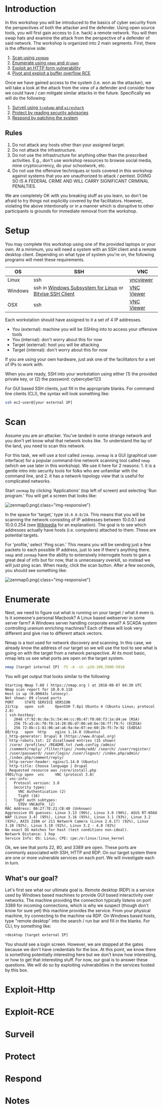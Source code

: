 # Introduction

In this workshop you will be introduced to the basics of cyber security from the perspectives of both the attacker and the defender. Using open source tools, you will first gain access to (i.e. hack) a remote network. You will then swap hats and examine the attack from the perspective of a defender of said network. The workshop is organized into 2 main segments. First, there is the offensive side:

1. [Scan using `zenmap`](#scan)
2. [Enumerate using `nmap` and `drupwn`](#enumerate)
3. [Exploit an HTTP form vulnerability](#exploit-http)
4. [Pivot and exploit a buffer overflow RCE](#exploit-rce)

Once we have gained access to the system (i.e. won as the attacker), we will take a look at the attack from the view of a defender and consider how we could have / can mitigate similar attacks in the future. Specifically we will do the following:

1. [Surveil using `tcpdump` and `wireshark`](#surveil)
2. [Protect by reading security advisories](#protect)
3. [Respond by patching the system](#respond)

## Rules

1. Do not attack any hosts other than your assigned target. 
2. Do not attack the infrastructure.
3. Do not use the infrastructure for anything other than the prescribed activities. E.g., don't use workshop resources to browse social media, mine cryptocurrency, do your schoolwork, etc.
4. Do not use the offensive techniques or tools covered in this workshop against systems that you are unauthorized to attack / pentest. DOING SO IS A FEDERAL CRIME AND WILL CARRY SIGNIFICANT CRIMINAL PENALTIES. 

We are completely OK with you breaking stuff as you learn, so don't be afraid to try things not explicitly covered by the facilitators. However, violating the above intentionally or in a manner which is disruptive to other participants is grounds for immediate removal from the workshop.

# Setup

You may complete this workshop using one of the provided laptops or your own. At a minimum, you will need a system with an SSH client and a remote desktop client. Depending on what type of system you're on, the following programs will meet these requirements.

OS | SSH | VNC
------------ | ------------ | -------------
Linux | ssh | [vncviewer](http://tigervnc.org/doc/vncviewer.html)
Windows | ssh in [Windows Subsystem for Linux](https://docs.microsoft.com/en-us/windows/wsl/install-win10) or [Bitvise SSH Client](https://www.bitvise.com/ssh-client) | [VNC Viewer](https://www.realvnc.com/en/connect/download/viewer/)
OSX | ssh | [VNC Viewer](https://www.realvnc.com/en/connect/download/viewer/macos/)

Each workstation should have assigned to it a set of 4 IP addresses.

- You (external): machine you will be SSHing into to access your offensive tools
- You (internal): don't worry about this for now
- Target (external): host you will be attacking
- Target (internal): don't worry about this for now

If you are using your own hardware, just ask one of the facilitators for a set of IPs to work with.

When you are ready, SSH into your workstation using either (1) the provided private key, or (2) the password: cybercyber123

For GUI based SSH clients, just fill in the appropriate blanks. For command line clients (CLI), the syntax will look something like:

```bash
ssh ec2-user@[your external IP]
```

# Scan

Assume you are an attacker. You've landed in some strange network and you don't yet know what that network looks like. To understand the lay of the land, you need to scan this network.

For this task, we will use a tool called `zenmap`. `zenmap` is a GUI (graphical user interface) for a popular command-line network scanning tool called `nmap` (which we use later in this workshop). We use it here for 2 reasons: 1. it is a gentle intro into security tools for folks who are unfamiliar with the command line, and 2. it has a network topology view that is useful for complicated networks.

Start `zenmap` by clicking 'Applications' (top left of screen) and selecting 'Run program.' You will get a screen that looks like:

![zenmap0.png](/img/zenmap0.png){:class="img-responsive"}

In the space for 'target,' type `10.0.0.0/24`. This means that you will be scanning the network consisting of IP addresses between 10.0.0.1 and 10.0.0.254 (see [Wikipedia](https://en.wikipedia.org/wiki/Classless_Inter-Domain_Routing) for an explanation). The goal is to see which addresses actually have hosts (i.e. computers) attached to them. These are potential targets.

For 'profile,' select 'Ping scan.' This means you will be sending just a few packets to each possible IP address, just to see if there's anything there. `nmap` and `zenmap` have the ability to extensively interrogate hosts to gain a great deal of info but for now, that is unnecessary overkill, so instead we will just ping scan. When ready, click the scan button. After a few seconds, you should see something like:

![zenmap0.png](/img/zenmap1.png){:class="img-responsive"}

# Enumerate

Next, we need to figure out what is running on your target / what it even is. Is it someone's personal Macbook? A Linux based webserver in some server farm? A Windows server handling corporate email? A SCADA system controlling uranium enriching machines? Each of these will look very different and give rise to different attack vectors.

Nmap is a tool used for network discovery and scanning. In this case, we already know the address of our target so we will use the tool to see what is going on with the target from a network perspective. At its most basic, nmap lets us see what ports are open on the target system. 

```bash
nmap [target internal IP] -T5 -A -sS -p20-100,5900-5910
```

You will get output that looks similar to the following:

```
Starting Nmap 7.60 ( https://nmap.org ) at 2018-08-07 04:30 UTC
Nmap scan report for 10.0.0.110
Host is up (0.00043s latency).
Not shown: 89 closed ports
PORT     STATE SERVICE VERSION
22/tcp   open  ssh     OpenSSH 7.6p1 Ubuntu 4 (Ubuntu Linux; protocol 2.0)
| ssh-hostkey:
|   2048 cf:92:8c:0a:5c:54:44:cc:0b:47:f0:60:f3:1e:d4:ae (RSA)
|   256 75:a5:dc:f0:f8:14:20:8b:d7:06:e8:be:56:ff:f9:fc (ECDSA)
|_  256 72:8b:c1:81:06:ad:a6:9a:6e:07:ee:60:2b:f5:7e:92 (EdDSA)
80/tcp   open  http    nginx 1.14.0 (Ubuntu)
|_http-generator: Drupal 8 (https://www.drupal.org)
| http-robots.txt: 22 disallowed entries (15 shown)
| /core/ /profiles/ /README.txt /web.config /admin/
| /comment/reply/ /filter/tips/ /node/add/ /search/ /user/register/
| /user/password/ /user/login/ /user/logout/ /index.php/admin/
|_/index.php/comment/reply/
|_http-server-header: nginx/1.14.0 (Ubuntu)
| http-title: Choose language | Drupal
|_Requested resource was /core/install.php
5901/tcp open  vnc     VNC (protocol 3.8)
| vnc-info:
|   Protocol version: 3.8
|   Security types:
|     VNC Authentication (2)
|     Tight (16)
|   Tight auth subtypes:
|_    STDV VNCAUTH_ (2)
MAC Address: 06:27:7E:21:CB:40 (Unknown)
Aggressive OS guesses: Linux 3.13 (96%), Linux 3.8 (96%), ASUS RT-N56U WAP (Linux 3.4) (95%), Linux 3.16 (95%), Linux 3.1 (93%), Linux 3.2 (93%), AXIS 210A or 211 Network Camera (Linux 2.6.17) (92%), Linux 3.10 (92%), Linux 3.19 (92%), Linux 3.2 - 4.8 (92%)
No exact OS matches for host (test conditions non-ideal).
Network Distance: 1 hop
Service Info: OS: Linux; CPE: cpe:/o:linux:linux_kernel
```

Ok, we see that ports 22, 80, and 3389 are open. These ports are commonly associated with SSH, HTTP and RDP. On our target system there are one or more vulnerable services on each port. We will investigate each in turn.

## What's our goal?

Let's first see what our ultimate goal is. Remote desktop (RDP) is a service used by Windows based machines to provide GUI based interactivity over networks. The machine providing the connection typically listens on port 3389 for incoming connections, which is why we suspect (though don't know for sure yet) this machine provides the service. From your physical machine, try connecting to the machine via RDP. On Windows based hosts, type "remote desktop" into the search / run bar and fill in the blanks. For CLI, try something like:

```bash
rdesktop [target external IP]
```

You should see a login screen. However, we are stopped at the gates because we don't have credentials for the box. At this point, we know there is something potentially interesting here but we don't know how interesting, or how to get that interesting stuff. For now, our goal is to answer these questions. We will do so by exploiting vulnerabilities in the services hosted by this box.

# Exploit-Http

# Exploit-RCE

# Surveil

# Protect

# Respond

# Notes
